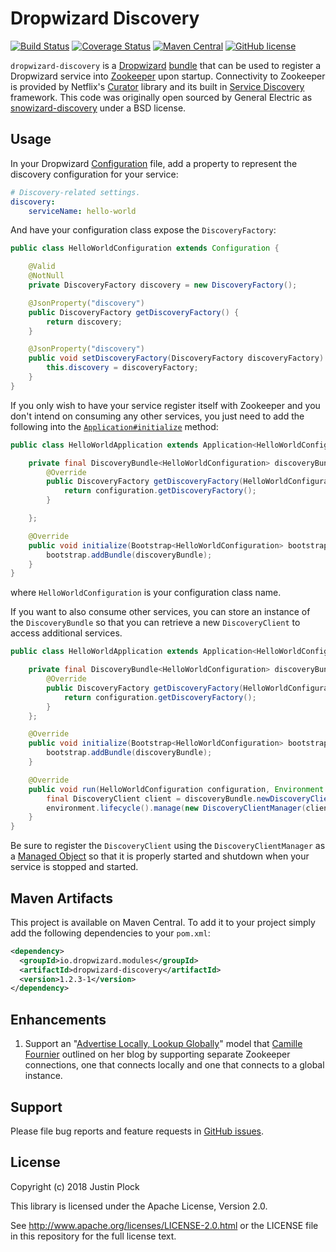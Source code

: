 Dropwizard Discovery
====================
[![Build Status](https://travis-ci.org/dropwizard/dropwizard-discovery.svg?branch=master)](https://travis-ci.org/dropwizard/dropwizard-discovery)
[![Coverage Status](https://coveralls.io/repos/dropwizard/dropwizard-discovery/badge.svg?branch=master)](https://coveralls.io/r/dropwizard/dropwizard-discovery?branch=master)
[![Maven Central](https://img.shields.io/maven-central/v/io.dropwizard.modules/dropwizard-discovery.svg?style=flat-square)](https://maven-badges.herokuapp.com/maven-central/io.dropwizard.modules/dropwizard-discovery/)
[![GitHub license](https://img.shields.io/github/license/dropwizard/dropwizard-discovery.svg?style=flat-square)](https://github.com/dropwizard/dropwizard-discovery/tree/master)

`dropwizard-discovery` is a [Dropwizard](http://dropwizard.io) [bundle](http://dropwizard.io/manual/core.html#bundles) that can be used to register a Dropwizard service into [Zookeeper](https://zookeeper.apache.org) upon startup. Connectivity to Zookeeper is provided by Netflix's [Curator](http://curator.apache.org) library and its built in [Service Discovery](http://curator.apache.org/curator-x-discovery/index.html) framework. This code was originally open sourced by General Electric as [snowizard-discovery](https://github.com/GeneralElectric/snowizard-discovery) under a BSD license.


Usage
-----

In your Dropwizard [Configuration](http://dropwizard.io/manual/core.html#configuration) file, add a property to represent the discovery configuration for your service:

```yaml
# Discovery-related settings.
discovery:
    serviceName: hello-world
```

And have your configuration class expose the `DiscoveryFactory`:

```java
public class HelloWorldConfiguration extends Configuration {

    @Valid
    @NotNull
    private DiscoveryFactory discovery = new DiscoveryFactory();

    @JsonProperty("discovery")
    public DiscoveryFactory getDiscoveryFactory() {
        return discovery;
    }

    @JsonProperty("discovery")
    public void setDiscoveryFactory(DiscoveryFactory discoveryFactory) {
        this.discovery = discoveryFactory;
    }
}
```

If you only wish to have your service register itself with Zookeeper and you don't intend on consuming any other services, you just need to add the following into the [`Application#initialize`](http://dropwizard.io/1.2.2/dropwizard-core/apidocs/io/dropwizard/Application.html#initialize(io.dropwizard.setup.Bootstrap)) method:

```java
public class HelloWorldApplication extends Application<HelloWorldConfiguration> {

    private final DiscoveryBundle<HelloWorldConfiguration> discoveryBundle = new DiscoveryBundle<HelloWorldConfiguration>() {
        @Override
        public DiscoveryFactory getDiscoveryFactory(HelloWorldConfiguration configuration) {
            return configuration.getDiscoveryFactory();
        }

    };

    @Override
    public void initialize(Bootstrap<HelloWorldConfiguration> bootstrap) {
        bootstrap.addBundle(discoveryBundle);
    }
}
```

where `HelloWorldConfiguration` is your configuration class name.

If you want to also consume other services, you can store an instance of the `DiscoveryBundle` so that you can retrieve a new `DiscoveryClient` to access additional services.

```java
public class HelloWorldApplication extends Application<HelloWorldConfiguration> {

    private final DiscoveryBundle<HelloWorldConfiguration> discoveryBundle = new DiscoveryBundle<HelloWorldConfiguration>() {
        @Override
        public DiscoveryFactory getDiscoveryFactory(HelloWorldConfiguration configuration) {
            return configuration.getDiscoveryFactory();
        }
    };

    @Override
    public void initialize(Bootstrap<HelloWorldConfiguration> bootstrap) {
        bootstrap.addBundle(discoveryBundle);
    }

    @Override
    public void run(HelloWorldConfiguration configuration, Environment environment) throws Exception {
        final DiscoveryClient client = discoveryBundle.newDiscoveryClient("other-service");
        environment.lifecycle().manage(new DiscoveryClientManager(client));
    }
}
```

Be sure to register the `DiscoveryClient` using the `DiscoveryClientManager` as a [Managed Object](http://dropwizard.io/manual/core.html#managed-objects) so that it is properly started and shutdown when your service is stopped and started.


Maven Artifacts
---------------

This project is available on Maven Central. To add it to your project simply add the following dependencies to your `pom.xml`:

```xml
<dependency>
  <groupId>io.dropwizard.modules</groupId>
  <artifactId>dropwizard-discovery</artifactId>
  <version>1.2.3-1</version>
</dependency>
```

Enhancements
------------

1. Support an "[Advertise Locally, Lookup Globally](http://whilefalse.blogspot.com/2012/12/building-global-highly-available.html)" model that [Camille Fournier](https://github.com/skamille) outlined on her blog by supporting separate Zookeeper connections, one that connects locally and one that connects to a global instance.


Support
-------

Please file bug reports and feature requests in [GitHub issues](https://github.com/dropwizard/dropwizard-discovery/issues).


License
-------

Copyright (c) 2018 Justin Plock

This library is licensed under the Apache License, Version 2.0.

See http://www.apache.org/licenses/LICENSE-2.0.html or the LICENSE file in this repository for the full license text.
